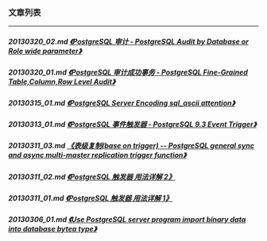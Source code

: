 ### 文章列表  
----  
##### 20130320_02.md   [《PostgreSQL 审计 - PostgreSQL Audit by Database or Role wide parameter》](20130320_02.md)  
##### 20130320_01.md   [《PostgreSQL 审计成功事务 - PostgreSQL Fine-Grained Table,Column,Row Level Audit》](20130320_01.md)  
##### 20130315_01.md   [《PostgreSQL Server Encoding sql_ascii attention》](20130315_01.md)  
##### 20130313_01.md   [《PostgreSQL 事件触发器 - PostgreSQL 9.3 Event Trigger》](20130313_01.md)  
##### 20130311_03.md   [《表级复制(base on trigger) -- PostgreSQL general sync and async multi-master replication trigger function》](20130311_03.md)  
##### 20130311_02.md   [《PostgreSQL 触发器 用法详解 2》](20130311_02.md)  
##### 20130311_01.md   [《PostgreSQL 触发器 用法详解 1》](20130311_01.md)  
##### 20130306_01.md   [《Use PostgreSQL server program import binary data into database bytea type》](20130306_01.md)  
